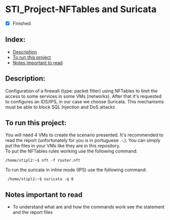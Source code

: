 # STI_Project-NFTables and Suricata

- [x] Finished

## Index:
- [Description](#description)
- [To run this project](#to-run-this-project)
- [Notes important to read](#notes-important-to-read)

## Description:
Configuration of a firewall (type: packet filter) using NFTables to limit the access to some services in some VMs (networks). After that it's requested to configures an IDS/IPS, in our case we choose Suricata. This mechanisms must be able to block SQL Injection and DoS attacks

## To run this project:
You will need 4 VMs to create the scenario presented. It's recommended to read the report (unfortunately for you is in portuguese .-.).
You can simply put the files in your VMs like they are in this repository.<br>
To put the NFTables rules working use the following command:
 ```shellscript
 /home/stipl2:~$ nft -f router.nft
 ```

To run the suricata in inline mode (IPS) use the following command:
```shellscript
 /home/stipl2:~$ suricata -q 0
 ```

## Notes important to read
- To understand what are and how the commands work see the statement and the report files
